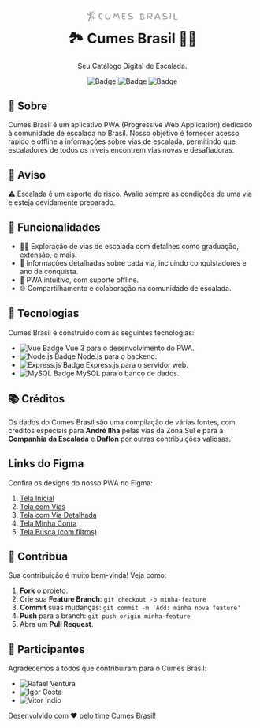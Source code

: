 <h1 align="center">
    <img alt="Cumes Brasil Logo" src="logo.png" width="200px" />
    <br>
    🏞️ Cumes Brasil 🧗‍♂️
</h1>

<p align="center">
    Seu Catálogo Digital de Escalada.
</p>

<div align="center">

![Badge](https://img.shields.io/badge/status-in%20development-yellow)
![Badge](https://img.shields.io/badge/platform-web-blue)
![Badge](https://img.shields.io/badge/license-MIT-green)

</div>

## 📜 Sobre

Cumes Brasil é um aplicativo PWA (Progressive Web Application) dedicado à comunidade de escalada no Brasil. Nosso objetivo é fornecer acesso rápido e offline a informações sobre vias de escalada, permitindo que escaladores de todos os níveis encontrem vias novas e desafiadoras.

## 🚧 Aviso

:warning: Escalada é um esporte de risco. Avalie sempre as condições de uma via e esteja devidamente preparado.

## 🚀 Funcionalidades

- 🧗‍♂️ Exploração de vias de escalada com detalhes como graduação, extensão, e mais.
- 📜 Informações detalhadas sobre cada via, incluindo conquistadores e ano de conquista.
- 📱 PWA intuitivo, com suporte offline.
- 🌐 Compartilhamento e colaboração na comunidade de escalada.

## 🔧 Tecnologias

Cumes Brasil é construído com as seguintes tecnologias:

- ![Vue Badge](https://img.shields.io/badge/Vue.js-4FC08D?style=for-the-badge&logo=vuedotjs&logoColor=white) Vue 3 para o desenvolvimento do PWA.
- ![Node.js Badge](https://img.shields.io/badge/Node.js-43853D?style=for-the-badge&logo=node.js&logoColor=white) Node.js para o backend.
- ![Express.js Badge](https://img.shields.io/badge/Express.js-404D59?style=for-the-badge) Express.js para o servidor web.
- ![MySQL Badge](https://img.shields.io/badge/MySQL-4479A1?style=for-the-badge&logo=mysql&logoColor=white) MySQL para o banco de dados.

## 📚 Créditos

Os dados do Cumes Brasil são uma compilação de várias fontes, com créditos especiais para **André Ilha** pelas vias da Zona Sul e para a **Companhia da Escalada** e **Daflon** por outras contribuições valiosas.

## Links do Figma

Confira os designs do nosso PWA no Figma:

1. [Tela Inicial](https://www.figma.com/file/n0Javq8YYiVvEXQag6dY2p?type=design)
2. [Tela com Vias](https://www.figma.com/file/i0EYmZ8wS5ahZQiBiP9NPf?type=design)
3. [Tela com Via Detalhada](https://www.figma.com/file/UU7Q0EVArgkfKyPfvoDc59?type=design)
4. [Tela Minha Conta](https://www.figma.com/file/pzWoxyFinXWf2893IvMSkr?type=design)
5. [Tela Busca (com filtros)](https://www.figma.com/file/eaKhdZWdGH2Vsx242ms9lm?type=design)

## 🤝 Contribua

Sua contribuição é muito bem-vinda! Veja como:

1. **Fork** o projeto.
2. Crie sua **Feature Branch**: `git checkout -b minha-feature`
3. **Commit** suas mudanças: `git commit -m 'Add: minha nova feature'`
4. **Push** para a branch: `git push origin minha-feature`
5. Abra um **Pull Request**.

## 🤝 Participantes

Agradecemos a todos que contribuíram para o Cumes Brasil:

- ![Rafael Ventura](https://github.com/rafael-ventura)
- ![Igor Costa](https://github.com/igordeo-costa)
- ![Vitor Indio](https://github.com/vitorindio)

Desenvolvido com ❤️ pelo time Cumes Brasil!

